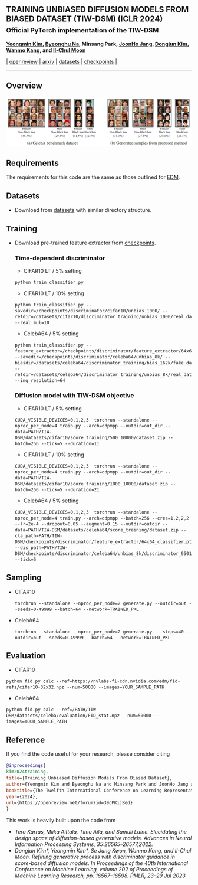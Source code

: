 ## TRAINING UNBIASED DIFFUSION MODELS FROM BIASED DATASET (TIW-DSM) (ICLR 2024) <br><sub>Official PyTorch implementation of the TIW-DSM </sub>



**[Yeongmin Kim](https://sites.google.com/view/yeongmin-space/%ED%99%88), [Byeonghu Na](https://sites.google.com/view/byeonghu-na), Minsang Park, [JoonHo Jang](https://sites.google.com/view/joonhojang), [Dongjun Kim](https://sites.google.com/view/dongjun-kim), [Wanmo Kang](https://sites.google.com/site/wanmokang), and [Il-Chul Moon](https://aai.kaist.ac.kr/bbs/board.php?bo_table=sub2_1&wr_id=3)**   

| [openreview](https://openreview.net/forum?id=39cPKijBed) | [arxiv](https://arxiv.org/abs/2403.01189) | [datasets](https://drive.google.com/drive/u/0/folders/1RakPtfp70E2BSgDM5xMBd2Om0N8ycrRK)  | [checkpoints](https://drive.google.com/drive/u/0/folders/1vYLH8UNlXWZarn0IOtiPuU8FvBFqJvTP) |

--------------------

## Overview
![Teaser image](./figures/figure1.PNG)

## Requirements
The requirements for this code are the same as those outlined for [EDM](https://github.com/NVlabs/edm).

## Datasets
  - Download from [datasets](https://drive.google.com/drive/u/0/folders/1RakPtfp70E2BSgDM5xMBd2Om0N8ycrRK) with similar directory structure.
## Training
- Download pre-trained feature extractor from [checkpoints](https://drive.google.com/drive/u/0/folders/1vYLH8UNlXWZarn0IOtiPuU8FvBFqJvTP).
  ### Time-dependent discriminator 
  - CIFAR10 LT / 5% setting
  ```
  python train_classifier.py
   ```
  - CIFAR10 LT / 10% setting
  ```
  python train_classifier.py --savedir=/checkpoints/discriminator/cifar10/unbias_1000/ --refdir=/datasets/cifar10/discriminator_training/unbias_1000/real_data.npz --real_mul=10
   ```
  - CelebA64 / 5% setting
  ```
  python train_classifier.py --feature_extractor=/checkpoints/discriminator/feature_extractor/64x64_classifier.pt --savedir=/checkpoints/discriminator/celeba64/unbias_8k/ --biasdir=/datasets/celeba64/discriminator_training/bias_162k/fake_data.npz --refdir=/datasets/celeba64/discriminator_training/unbias_8k/real_data.npz --img_resolution=64
   ```

  ### Diffusion model with TIW-DSM objective
  - CIFAR10 LT / 5% setting
  ```
  CUDA_VISIBLE_DEVICES=0,1,2,3  torchrun --standalone --nproc_per_node=4 train.py --arch=ddpmpp --outdir=out_dir --data=PATH/TIW-DSM/datasets/cifar10/score_training/500_10000/dataset.zip --batch=256 --tick=5 --duration=11
   ```
  - CIFAR10 LT / 10% setting
  ```
  CUDA_VISIBLE_DEVICES=0,1,2,3  torchrun --standalone --nproc_per_node=4 train.py --arch=ddpmpp --outdir=out_dir --data=PATH/TIW-DSM/datasets/cifar10/score_training/1000_10000/dataset.zip --batch=256 --tick=5 --duration=21
   ```
  - CelebA64 / 5% setting
   ```
  CUDA_VISIBLE_DEVICES=0,1,2,3  torchrun --standalone --nproc_per_node=4 train.py --arch=ddpmpp --batch=256 --cres=1,2,2,2 --lr=2e-4 --dropout=0.05 --augment=0.15 --outdir=outdir --data=PATH/TIW-DSM/datasets/celeba64/score_training/dataset.zip --cla_path=PATH/TIW-DSM/checkpoints/discriminator/feature_extractor/64x64_classifier.pt  --dis_path=PATH/TIW-DSM/checkpoints/discriminator/celeba64/unbias_8k/discriminator_9501.pt --tick=5
   ```

## Sampling
- CIFAR10
   ```
  torchrun --standalone --nproc_per_node=2 generate.py --outdir=out --seeds=0-49999 --batch=64 --network=TRAINED_PKL
   ```
- CelebA64
   ```
  torchrun --standalone --nproc_per_node=2 generate.py  --steps=40 --outdir=out --seeds=0-49999 --batch=64 --network=TRAINED_PKL
   ```
## Evaluation
  - CIFAR10
   ```
  python fid.py calc --ref=https://nvlabs-fi-cdn.nvidia.com/edm/fid-refs/cifar10-32x32.npz --num=50000 --images=YOUR_SAMPLE_PATH
   ```
  - CelebA64
   ```
  python fid.py calc --ref=/PATH/TIW-DSM/datasets/celeba/evaluation/FID_stat.npz --num=50000 --images=YOUR_SAMPLE_PATH
   ```

## Reference
If you find the code useful for your research, please consider citing
```bib
@inproceedings{
kim2024training,
title={Training Unbiased Diffusion Models From Biased Dataset},
author={Yeongmin Kim and Byeonghu Na and Minsang Park and JoonHo Jang and Dongjun Kim and Wanmo Kang and Il-chul Moon},
booktitle={The Twelfth International Conference on Learning Representations},
year={2024},
url={https://openreview.net/forum?id=39cPKijBed}
}
```
This work is heavily built upon the code from
 - *Tero Karras, Miika Aittala, Timo Aila, and Samuli Laine. Elucidating the design space of diffusion-based generative models. Advances in Neural Information Processing Systems, 35:26565–26577,2022.*
 - *Dongjun Kim\*, Yeongmin Kim\*, Se Jung Kwon, Wanmo Kang, and Il-Chul Moon. Refining generative process with discriminator guidance in score-based diffusion models. In Proceedings of the 40th International Conference on Machine Learning, volume 202 of Proceedings of Machine Learning Research, pp. 16567–16598. PMLR, 23–29 Jul 2023*


